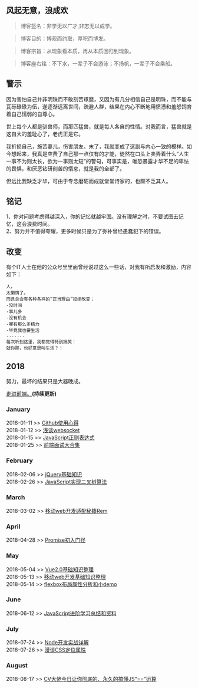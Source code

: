 ## 风起无意，浪成欢

> 博客签名：非学无以广才,非志无以成学。

> 博客目的：博观而约取，厚积而博发。

> 博客宗旨：从现象看本质，再从本质回归到现象。

> 博客座右铭：不下水，一辈子不会游泳；不扬帆，一辈子不会乘船。

## 警示
因为害怕自己并非明珠而不敢刻苦琢磨，又因为有几分相信自己是明珠，而不能与瓦砾碌碌为伍，遂逐渐远离世间，疏避人群，结果在内心不断地用愤懑和羞怒饲育着自己懦弱的自尊心。

世上每个人都是驯兽师，而那匹猛兽，就是每人各自的性情。对我而言，猛兽就是这自大的羞耻心了，老虎正是它。

我折损自己，施苦妻儿，伤害朋友。末了，我就变成了这副与内心一致的模样。如今想起来，我真是空费了自己那一点仅有的才能，徒然在口头上卖弄着什么“人生一事不为则太长，欲为一事则太短”的警句，可事实是，唯恐暴露才华不足的卑怯的畏惧，和厌恶钻研刻苦的惰怠，就是我的全部了。

但远比我缺乏才华，可由于专念磨砺而成就堂堂诗家的，也颇不乏其人。

## 铭记
1、你对问题考虑得越深入，你的记忆就越牢固。没有理解之时，不要试图去记忆，这会浪费时间。<br>
2、努力并不值得夸耀，更多时候只是为了弥补曾经愚蠢犯下的错误。

## 改变
有个IT人士在他的公众号里里面曾经说过这么一些话，对我有所启发和激励，内容如下：
```
人，
太懒惰了。
而且总会有各种各样的“正当理由”拒绝改变：
-没时间
-事儿多
-没有机会
-哪有那么多精力
-毕竟我也要生活
.......
每次听到这里，我都觉得特别搞笑：
就你那，也好意思叫生活？！
```


## 2018
努力，最坏的结果只是大器晚成。<br>

[走进前端。](https://github.com/CruxF/Blog/issues)**(持续更新)** <br>

### January
2018-01-11 >> [Github使用心得](https://github.com/CruxF/Blog/issues/1)<br>
2018-01-12 >> [浅谈websocket](https://github.com/CruxF/Blog/issues/2)<br>
2018-01-15 >> [JavaScript正则表达式](https://github.com/CruxF/Blog/issues/3)<br>
2018-01-25 >> [前端面试大合集](https://github.com/CruxF/Blog/issues/4)<br>


### February
2018-02-06 >> [jQuery基础知识](https://github.com/CruxF/IMOOC/issues/1)<br>
2018-02-26 >> [JavaScript实现二叉树算法](https://github.com/CruxF/IMOOC/issues/2)<br>


### March
2018-03-02 >> [移动web开发适配秘籍Rem](https://github.com/CruxF/IMOOC/issues/3)<br>


### April
2018-04-28 >> [Promise初入门径](https://github.com/CruxF/Blog/issues/7)<br>


### May
2018-05-04 >> [Vue2.0基础知识整理](https://github.com/CruxF/Vue-base/issues/1)<br>
2018-05-13 >> [移动web开发基础知识整理](https://github.com/CruxF/IMOOC/issues/4)<br>
2018-05-14 >> [flexbox布局属性分析和小demo](https://github.com/CruxF/Blog/issues/9)<br>


### June
2018-06-12 >> [JavaScript进阶学习总结和资料](https://github.com/CruxF/Blog/issues/10)<br>


### July
2018-07-24 >> [Node开发实战详解](https://github.com/CruxF/Blog/issues/13)<br>
2018-07-26 >> [漫谈CSS定位属性](https://github.com/CruxF/IMOOC/issues/6)<br>


### August
2018-08-17 >> [CV大佬今日让你彻底的、永久的搞懂JS“==”运算](https://github.com/CruxF/Blog/issues/11)<br>
